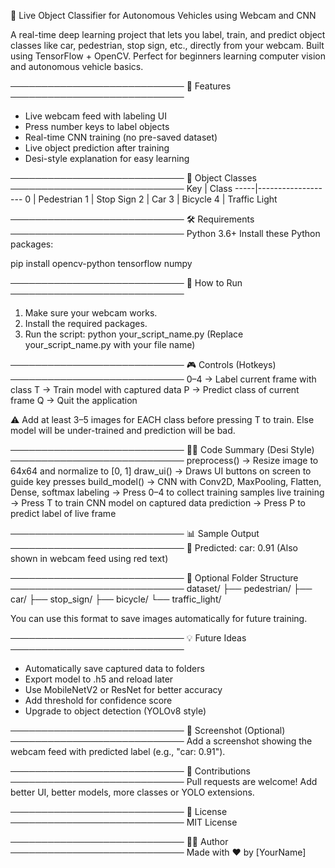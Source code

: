 🚗 Live Object Classifier for Autonomous Vehicles using Webcam and CNN

A real-time deep learning project that lets you label, train, and predict object classes like car, pedestrian,
stop sign, etc., directly from your webcam. Built using TensorFlow + OpenCV. Perfect for beginners
learning computer vision and autonomous vehicle basics.

────────────────────────────
🎯 Features
────────────────────────────
- Live webcam feed with labeling UI
- Press number keys to label objects
- Real-time CNN training (no pre-saved dataset)
- Live object prediction after training
- Desi-style explanation for easy learning

────────────────────────────
🧠 Object Classes
────────────────────────────
Key  |  Class
-----|-------------------
0    |  Pedestrian
1    |  Stop Sign
2    |  Car
3    |  Bicycle
4    |  Traffic Light

────────────────────────────
🛠️ Requirements
────────────────────────────
Python 3.6+
Install these Python packages:

pip install opencv-python tensorflow numpy

────────────────────────────
🚀 How to Run
────────────────────────────
1. Make sure your webcam works.
2. Install the required packages.
3. Run the script:
   python your_script_name.py
   (Replace your_script_name.py with your file name)

────────────────────────────
🎮 Controls (Hotkeys)
────────────────────────────
0–4   → Label current frame with class
T     → Train model with captured data
P     → Predict class of current frame
Q     → Quit the application

⚠️ Add at least 3–5 images for EACH class before pressing T to train.
Else model will be under-trained and prediction will be bad.

────────────────────────────
🧑‍💻 Code Summary (Desi Style)
────────────────────────────
preprocess()  → Resize image to 64x64 and normalize to [0, 1]
draw_ui()     → Draws UI buttons on screen to guide key presses
build_model() → CNN with Conv2D, MaxPooling, Flatten, Dense, softmax
labeling      → Press 0–4 to collect training samples live
training      → Press T to train CNN model on captured data
prediction    → Press P to predict label of live frame

────────────────────────────
📊 Sample Output
────────────────────────────
🔮 Predicted: car: 0.91
(Also shown in webcam feed using red text)

────────────────────────────
📁 Optional Folder Structure
────────────────────────────
dataset/
  ├── pedestrian/
  ├── car/
  ├── stop_sign/
  ├── bicycle/
  └── traffic_light/

You can use this format to save images automatically for future training.

────────────────────────────
💡 Future Ideas
────────────────────────────
- Automatically save captured data to folders
- Export model to .h5 and reload later
- Use MobileNetV2 or ResNet for better accuracy
- Add threshold for confidence score
- Upgrade to object detection (YOLOv8 style)

────────────────────────────
📸 Screenshot (Optional)
────────────────────────────
Add a screenshot showing the webcam feed with predicted label (e.g., "car: 0.91").

────────────────────────────
🤝 Contributions
────────────────────────────
Pull requests are welcome! Add better UI, better models, more classes or YOLO extensions.

────────────────────────────
📜 License
────────────────────────────
MIT License

────────────────────────────
👨‍💻 Author
────────────────────────────
Made with ❤️ by [YourName]
